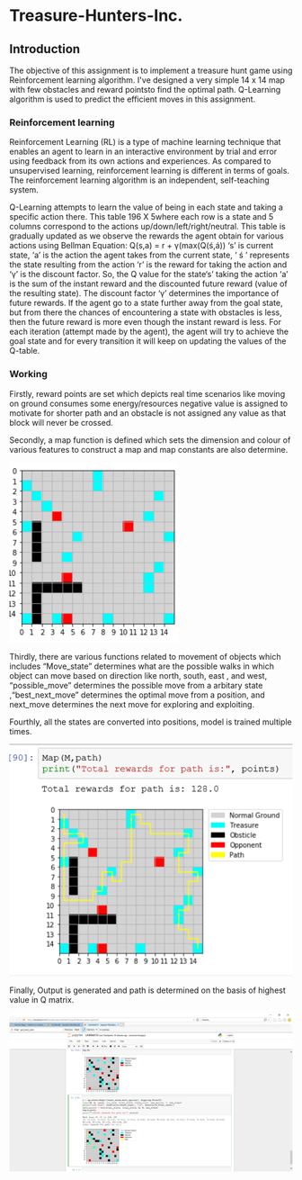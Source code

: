# Treasure-Hunters-Inc.

## Introduction
The objective of this assignment is to implement a treasure hunt game using Reinforcement learning algorithm. I've designed a very simple 14 x 14 map with few obstacles and reward pointsto find the optimal path. Q-Learning algorithm is used to predict the efficient moves in this assignment.

### Reinforcement learning
Reinforcement Learning (RL) is a type of machine learning technique that enables an agent to learn in an interactive environment by trial and error using feedback from its own actions and experiences. As compared to unsupervised learning, reinforcement learning is different in terms of goals. The reinforcement learning algorithm is an independent, self-teaching system.


Q-Learning attempts to learn the value of being in each state and taking a specific action there. This table 196 X 5where each row is a state and 5 columns correspond to the actions up/down/left/right/neutral. This table is gradually updated as we observe the rewards the agent obtain for various actions using Bellman Equation: Q(s,a) = r + γ(max(Q(ś,á)) ‘s’ is current state, ‘a’ is the action the agent takes from the current state, ‘ ś ’ represents the state resulting from the action ‘r’ is the reward for taking the action and ‘γ’ is the discount factor. So, the Q value for the state‘s’ taking the action ‘a’ is the sum of the instant reward and the discounted future reward (value of the resulting state). The discount factor ‘γ’ determines the importance of future rewards. If the agent go to a state further away from the goal state, but from there the chances of encountering a state with obstacles is less, then the future reward is more even though the instant reward is less. For each iteration (attempt made by the agent), the agent will try to achieve the goal state and for every transition it will keep on updating the values of the Q-table.

### Working
Firstly, reward points are set which depicts real time scenarios like moving on ground consumes some energy/resources negative value is assigned to motivate for shorter path and an obstacle is not assigned any value as that block will never be crossed.

Secondly, a map function is defined which sets the dimension and colour of various features to construct a map and map constants are also determine.

![Markov Model Built](https://github.com/samyak3028/Treasure-Hunters-Inc./blob/main/map.png?raw=true)



Thirdly, there are various functions related to movement of objects which includes “Move_state”  determines what are the possible walks in which object can move based on direction like north, south, east , and west, “possible_move” determines the possible move from a arbitary state ,“best_next_move” determines the optimal move from a position, and next_move determines the next move for exploring and exploiting.

Fourthly, all the states are converted into positions, model is trained multiple times.

![Markov Model Built](https://github.com/samyak3028/Treasure-Hunters-Inc./blob/main/output.png?raw=true)


Finally, Output is generated and path is determined on the basis of highest value in Q matrix.


![Markov Model Built](https://github.com/samyak3028/Treasure-Hunters-Inc./blob/main/map_output.png?raw=true)








